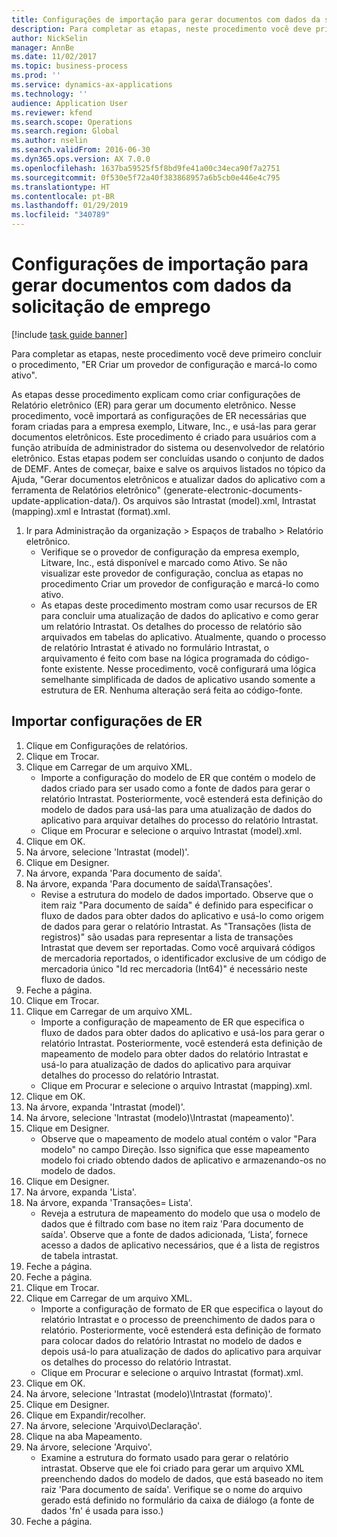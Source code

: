 ```yaml
---
title: Configurações de importação para gerar documentos com dados da solicitação de emprego
description: Para completar as etapas, neste procedimento você deve primeiro concluir o procedimento, "ER Criar um provedor de configuração e marcá-lo como ativo".
author: NickSelin
manager: AnnBe
ms.date: 11/02/2017
ms.topic: business-process
ms.prod: ''
ms.service: dynamics-ax-applications
ms.technology: ''
audience: Application User
ms.reviewer: kfend
ms.search.scope: Operations
ms.search.region: Global
ms.author: nselin
ms.search.validFrom: 2016-06-30
ms.dyn365.ops.version: AX 7.0.0
ms.openlocfilehash: 1637ba59525f5f8bd9fe41a00c34eca90f7a2751
ms.sourcegitcommit: 0f530e5f72a40f383868957a6b5cb0e446e4c795
ms.translationtype: HT
ms.contentlocale: pt-BR
ms.lasthandoff: 01/29/2019
ms.locfileid: "340789"
---
```

# <a name="import-configurations-to-generate-documents-that-have-application-data"></a>Configurações de importação para gerar documentos com dados da solicitação de emprego

[!include [task guide banner](../../includes/task-guide-banner.md)]

Para completar as etapas, neste procedimento você deve primeiro concluir o procedimento, "ER Criar um provedor de configuração e marcá-lo como ativo".

As etapas desse procedimento explicam como criar configurações de Relatório eletrônico (ER) para gerar um documento eletrônico. Nesse procedimento, você importará as configurações de ER necessárias que foram criadas para a empresa exemplo, Litware, Inc., e usá-las para gerar documentos eletrônicos. Este procedimento é criado para usuários com a função atribuída de administrador do sistema ou desenvolvedor de relatório eletrônico. Estas etapas podem ser concluídas usando o conjunto de dados de DEMF. Antes de começar, baixe e salve os arquivos listados no tópico da Ajuda, "Gerar documentos eletrônicos e atualizar dados do aplicativo com a ferramenta de Relatórios eletrônico" (generate-electronic-documents-update-application-data/). Os arquivos são Intrastat (model).xml, Intrastat (mapping).xml e Intrastat (format).xml.

1. Ir para Administração da organização > Espaços de trabalho > Relatório eletrônico.
    * Verifique se o provedor de configuração da empresa exemplo, Litware, Inc., está disponível e marcado como Ativo. Se não visualizar este provedor de configuração, conclua as etapas no procedimento Criar um provedor de configuração e marcá-lo como ativo.  
    * As etapas deste procedimento mostram como usar recursos de ER para concluir uma atualização de dados do aplicativo e como gerar um relatório Intrastat. Os detalhes do processo de relatório são arquivados em tabelas do aplicativo. Atualmente, quando o processo de relatório Intrastat é ativado no formulário Intrastat, o arquivamento é feito com base na lógica programada do código-fonte existente. Nesse procedimento, você configurará uma lógica semelhante simplificada de dados de aplicativo usando somente a estrutura de ER. Nenhuma alteração será feita ao código-fonte.   

## <a name="import-er-configurations"></a>Importar configurações de ER
1. Clique em Configurações de relatórios.
2. Clique em Trocar.
3. Clique em Carregar de um arquivo XML.
    * Importe a configuração do modelo de ER que contém o modelo de dados criado para ser usado como a fonte de dados para gerar o relatório Intrastat. Posteriormente, você estenderá esta definição do modelo de dados para usá-las para uma atualização de dados do aplicativo para arquivar detalhes do processo do relatório Intrastat.   
    * Clique em Procurar e selecione o arquivo Intrastat (model).xml.  
4. Clique em OK.
5. Na árvore, selecione 'Intrastat (model)'.
6. Clique em Designer.
7. Na árvore, expanda 'Para documento de saída'.
8. Na árvore, expanda 'Para documento de saída\Transações'.
    * Revise a estrutura do modelo de dados importado. Observe que o item raiz "Para documento de saída" é definido para especificar o fluxo de dados para obter dados do aplicativo e usá-lo como origem de dados para gerar o relatório Intrastat. As "Transações (lista de registros)" são usadas para representar a lista de transações Intrastat que devem ser reportadas. Como você arquivará códigos de mercadoria reportados, o identificador exclusive de um código de mercadoria único "Id rec mercadoria (Int64)" é necessário neste fluxo de dados.   
9. Feche a página.
10. Clique em Trocar.
11. Clique em Carregar de um arquivo XML.
    * Importe a configuração de mapeamento de ER que especifica o fluxo de dados para obter dados do aplicativo e usá-los para gerar o relatório Intrastat. Posteriormente, você estenderá esta definição de mapeamento de modelo para obter dados do relatório Intrastat e usá-lo para atualização de dados do aplicativo para arquivar detalhes do processo do relatório Intrastat.   
    * Clique em Procurar e selecione o arquivo Intrastat (mapping).xml.  
12. Clique em OK.
13. Na árvore, expanda 'Intrastat (model)'.
14. Na árvore, selecione 'Intrastat (modelo)\Intrastat (mapeamento)'.
15. Clique em Designer.
    * Observe que o mapeamento de modelo atual contém o valor "Para modelo" no campo Direção. Isso significa que esse mapeamento modelo foi criado obtendo dados de aplicativo e armazenando-os no modelo de dados.  
16. Clique em Designer.
17. Na árvore, expanda 'Lista'.
18. Na árvore, expanda 'Transações= Lista'.
    * Reveja a estrutura de mapeamento do modelo que usa o modelo de dados que é filtrado com base no item raiz 'Para documento de saída'. Observe que a fonte de dados adicionada, ‘Lista’, fornece acesso a dados de aplicativo necessários, que é a lista de registros de tabela intrastat.  
19. Feche a página.
20. Feche a página.
21. Clique em Trocar.
22. Clique em Carregar de um arquivo XML.
    * Importe a configuração de formato de ER que especifica o layout do relatório Intrastat e o processo de preenchimento de dados para o relatório. Posteriormente, você estenderá esta definição de formato para colocar dados do relatório Intrastat no modelo de dados e depois usá-lo para atualização de dados do aplicativo para arquivar os detalhes do processo do relatório Intrastat.   
    * Clique em Procurar e selecione o arquivo Intrastat (format).xml.  
23. Clique em OK.
24. Na árvore, selecione 'Intrastat (modelo)\Intrastat (formato)'.
25. Clique em Designer.
26. Clique em Expandir/recolher.
27. Na árvore, selecione 'Arquivo\Declaração'.
28. Clique na aba Mapeamento.
29. Na árvore, selecione 'Arquivo'.
    * Examine a estrutura do formato usado para gerar o relatório intrastat. Observe que ele foi criado para gerar um arquivo XML preenchendo dados do modelo de dados, que está baseado no item raiz 'Para documento de saída'. Verifique se o nome do arquivo gerado está definido no formulário da caixa de diálogo (a fonte de dados 'fn' é usada para isso.)   
30. Feche a página.


